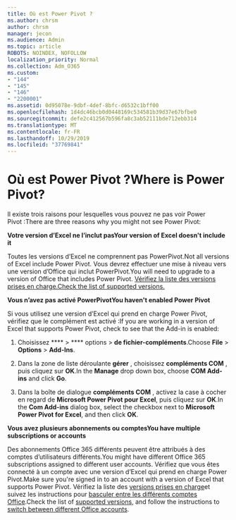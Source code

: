 ```yaml
---
title: Où est Power Pivot ?
ms.author: chrsm
author: chrsm
manager: jecon
ms.audience: Admin
ms.topic: article
ROBOTS: NOINDEX, NOFOLLOW
localization_priority: Normal
ms.collection: Adm_O365
ms.custom:
- "144"
- "145"
- "146"
- "2200001"
ms.assetid: 0d95078e-9dbf-4def-8bfc-d6532c1bff00
ms.openlocfilehash: 1d4dc46bcb0d0448169c534581b39d37e67bfbe0
ms.sourcegitcommit: defe2c412567b596fa8c3ab52111bde712ebb314
ms.translationtype: MT
ms.contentlocale: fr-FR
ms.lasthandoff: 10/29/2019
ms.locfileid: "37769841"
---
```

# <a name="where-is-power-pivot"></a><span data-ttu-id="fd264-102">Où est Power Pivot ?</span><span class="sxs-lookup"><span data-stu-id="fd264-102">Where is Power Pivot?</span></span>

<span data-ttu-id="fd264-103">Il existe trois raisons pour lesquelles vous pouvez ne pas voir Power Pivot :</span><span class="sxs-lookup"><span data-stu-id="fd264-103">There are three reasons why you might not see Power Pivot:</span></span>
  
<span data-ttu-id="fd264-104">**Votre version d’Excel ne l’inclut pas**</span><span class="sxs-lookup"><span data-stu-id="fd264-104">**Your version of Excel doesn't include it**</span></span>
  
<span data-ttu-id="fd264-105">Toutes les versions d’Excel ne comprennent pas PowerPivot.</span><span class="sxs-lookup"><span data-stu-id="fd264-105">Not all versions of Excel include Power Pivot.</span></span> <span data-ttu-id="fd264-106">Vous devrez effectuer une mise à niveau vers une version d’Office qui inclut PowerPivot.</span><span class="sxs-lookup"><span data-stu-id="fd264-106">You will need to upgrade to a version of Office that includes Power Pivot.</span></span> [<span data-ttu-id="fd264-107">Vérifiez la liste des versions prises en charge.</span><span class="sxs-lookup"><span data-stu-id="fd264-107">Check the list of supported versions.</span></span>](https://support.office.com/article/aa64e217-4b6e-410b-8337-20b87e1c2a4b.aspx)
  
<span data-ttu-id="fd264-108">**Vous n’avez pas activé PowerPivot**</span><span class="sxs-lookup"><span data-stu-id="fd264-108">**You haven't enabled Power Pivot**</span></span>
  
<span data-ttu-id="fd264-109">Si vous utilisez une version d’Excel qui prend en charge Power Pivot, vérifiez que le complément est activé :</span><span class="sxs-lookup"><span data-stu-id="fd264-109">If you are working in a version of Excel that supports Power Pivot, check to see that the Add-in is enabled:</span></span>
  
1. <span data-ttu-id="fd264-110">Choisissez \*\*\*\* \> \*\*\*\* options \> **de fichier-compléments**.</span><span class="sxs-lookup"><span data-stu-id="fd264-110">Choose **File** \> **Options** \> **Add-Ins**.</span></span>

2. <span data-ttu-id="fd264-111">Dans la zone de liste déroulante **gérer** , choisissez **compléments COM** , puis cliquez sur **OK**.</span><span class="sxs-lookup"><span data-stu-id="fd264-111">In the **Manage** drop down box, choose **COM Add-ins** and click **Go**.</span></span>

3. <span data-ttu-id="fd264-112">Dans la boîte de dialogue **compléments COM** , activez la case à cocher en regard de **Microsoft Power Pivot pour Excel**, puis cliquez sur **OK**.</span><span class="sxs-lookup"><span data-stu-id="fd264-112">In the **Com Add-ins** dialog box, select the checkbox next to **Microsoft Power Pivot for Excel**, and then click **OK**.</span></span>

<span data-ttu-id="fd264-113">**Vous avez plusieurs abonnements ou comptes**</span><span class="sxs-lookup"><span data-stu-id="fd264-113">**You have multiple subscriptions or accounts**</span></span>
  
<span data-ttu-id="fd264-114">Des abonnements Office 365 différents peuvent être attribués à des comptes d’utilisateurs différents.</span><span class="sxs-lookup"><span data-stu-id="fd264-114">You might have different Office 365 subscriptions assigned to different user accounts.</span></span> <span data-ttu-id="fd264-115">Vérifiez que vous êtes connecté à un compte avec une version d’Excel qui prend en charge Power Pivot.</span><span class="sxs-lookup"><span data-stu-id="fd264-115">Make sure you're signed in to an account with a version of Excel that supports Power Pivot.</span></span> <span data-ttu-id="fd264-116">Vérifiez la liste des [versions prises en charge](https://support.office.com/article/aa64e217-4b6e-410b-8337-20b87e1c2a4b.aspx)et suivez les instructions pour [basculer entre les différents comptes Office](https://support.office.com/article/b9582171-fd1f-4284-9846-bdd72bb28426.aspx#BKMK_WebSwitchAccounts).</span><span class="sxs-lookup"><span data-stu-id="fd264-116">Check the list of [supported versions](https://support.office.com/article/aa64e217-4b6e-410b-8337-20b87e1c2a4b.aspx), and follow the instructions to [switch between different Office accounts](https://support.office.com/article/b9582171-fd1f-4284-9846-bdd72bb28426.aspx#BKMK_WebSwitchAccounts).</span></span>

